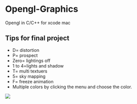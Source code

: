 
# Opengl-Graphics
Opengl in C/C++ for xcode mac

## Tips for final project
* D= distortion
* P= prospect
* Zero= lightings off
* 1 to 4=lights and shadow 
* T= multi textuers 
* 5= sky mapping  
* F= freeze animation  
* Multiple colors by clicking the menu and choose the color.




![](https://user-images.githubusercontent.com/20365333/127321577-fda42949-c393-4c32-999d-c1825208e1f4.png)

